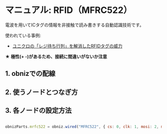 # マニュアル: RFID（MFRC522）

電波を用いてICタグの情報を非接触で読み書きする自動認識技術です。

使われている事例: 
- [ユニクロの「レジ待ち行列」を解消したRFIDタグの威力](https://agenda-note.com/retail/detail/id=1294)

**★ 極性(+ -)があるため、接続に間違いがないか注意**

## 1. obnizでの配線

## 2. 使うノードとつなぎ方


## 3. 各ノードの設定方法


```javascript

obnizParts.mrfc522 = obniz.wired("MFRC522", { cs: 0, clk: 1, mosi: 2, miso: 3, gnd: 5, rst: 6});

```